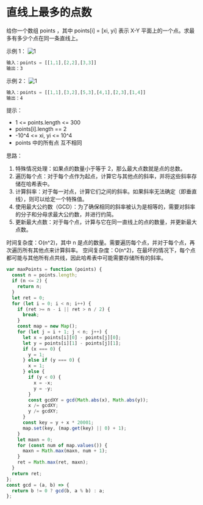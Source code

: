 # 直线上最多的点数

给你一个数组 points ，其中 points[i] = [xi, yi] 表示 X-Y 平面上的一个点。求最多有多少个点在同一条直线上。

示例 1：
![1](https://assets.leetcode.com/uploads/2021/02/25/plane1.jpg)

```js
输入：points = [[1,1],[2,2],[3,3]]
输出：3
```

示例 2：
![1](https://assets.leetcode.com/uploads/2021/02/25/plane2.jpg)

```js
输入：points = [[1,1],[3,2],[5,3],[4,1],[2,3],[1,4]]
输出：4
```

提示：

- 1 <= points.length <= 300
- points[i].length == 2
- -10^4 <= xi, yi <= 10^4
- points 中的所有点 互不相同

思路：

1. 特殊情况处理：如果点的数量小于等于 2，那么最大点数就是点的总数。
2. 遍历每个点：对于每个点作为起点，计算它与其他点的斜率，并将这些斜率存储在哈希表中。
3. 计算斜率：对于每一对点，计算它们之间的斜率。如果斜率无法确定（即垂直线），则可以给定一个特殊值。
4. 使用最大公约数（GCD）：为了确保相同的斜率被认为是相等的，需要对斜率的分子和分母求最大公约数，并进行约简。
5. 更新最大点数：对于每个点，计算与它在同一直线上的点的数量，并更新最大点数。

时间复杂度：O(n^2)，其中 n 是点的数量。需要遍历每个点，并对于每个点，再次遍历所有其他点来计算斜率。
空间复杂度：O(n^2)，在最坏的情况下，每个点都可能与其他所有点共线，因此哈希表中可能需要存储所有的斜率。

```javascript
var maxPoints = function (points) {
  const n = points.length;
  if (n <= 2) {
    return n;
  }
  let ret = 0;
  for (let i = 0; i < n; i++) {
    if (ret >= n - i || ret > n / 2) {
      break;
    }
    const map = new Map();
    for (let j = i + 1; j < n; j++) {
      let x = points[i][0] - points[j][0];
      let y = points[i][1] - points[j][1];
      if (x === 0) {
        y = 1;
      } else if (y === 0) {
        x = 1;
      } else {
        if (y < 0) {
          x = -x;
          y = -y;
        }
        const gcdXY = gcd(Math.abs(x), Math.abs(y));
        x /= gcdXY;
        y /= gcdXY;
      }
      const key = y + x * 20001;
      map.set(key, (map.get(key) || 0) + 1);
    }
    let maxn = 0;
    for (const num of map.values()) {
      maxn = Math.max(maxn, num + 1);
    }
    ret = Math.max(ret, maxn);
  }
  return ret;
};
const gcd = (a, b) => {
  return b != 0 ? gcd(b, a % b) : a;
};
```
